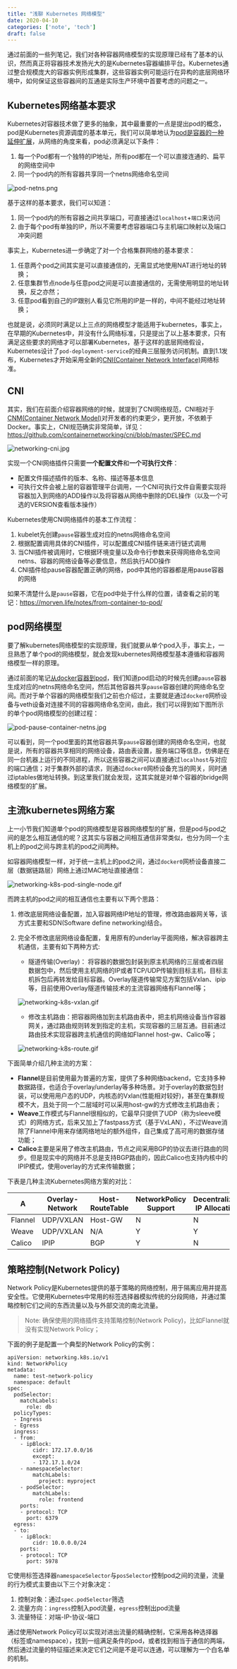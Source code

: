 ```yaml
---
title: "浅聊 Kubernetes 网络模型"
date: 2020-04-10
categories: ['note', 'tech']
draft: false
---
```


通过前面的一些列笔记，我们对各种容器网络模型的实现原理已经有了基本的认识，然而真正将容器技术发扬光大的是Kubernetes容器编排平台。Kubernetes通过整合规模庞大的容器实例形成集群，这些容器实例可能运行在异构的底层网络环境中，如何保证这些容器间的互通是实际生产环境中首要考虑的问题之一。

## Kubernetes网络基本要求

Kubernetes对容器技术做了更多的抽象，其中最重要的一点是提出pod的概念，pod是Kubernetes资源调度的基本单元，我们可以简单地认为[pod是容器的一种延伸扩展](https://morven.life/notes/from-container-to-pod/)，从网络的角度来看，pod必须满足以下条件：

1. 每一个Pod都有一个独特的IP地址，所有pod都在一个可以直接连通的、扁平的网络空间中
2. 同一个pod内的所有容器共享同一个netns网络命名空间

![pod-netns.png](https://i.loli.net/2020/02/06/qjRy3SpGvOfxWIA.png)

基于这样的基本要求，我们可以知道：

1. 同一个pod内的所有容器之间共享端口，可直接通过`localhost`+`端口`来访问
2. 由于每个pod有单独的IP，所以不需要考虑容器端口与主机端口映射以及端口冲突问题

事实上，Kubernetes进一步确定了对一个合格集群网络的基本要求：

1. 任意两个pod之间其实是可以直接通信的，无需显式地使用NAT进行地址的转换；
2. 任意集群节点node与任意pod之间是可以直接通信的，无需使用明显的地址转换，反之亦然；
3. 任意pod看到自己的IP跟别人看见它所用的IP是一样的，中间不能经过地址转换；

也就是说，必须同时满足以上三点的网络模型才能适用于kubernetes，事实上，在早期的Kubernetes中，并没有什么网络标准，只是提出了以上基本要求，只有满足这些要求的网络才可以部署Kubernetes，基于这样的底层网络假设，Kubernetes设计了`pod-deployment-service`的经典三层服务访问机制。直到1.1发布，Kubernetes才开始采用全新的[CNI(Container Network Interface)](https://github.com/containernetworking/cni)网络标准。

## CNI

其实，我们在前面介绍容器网络的时候，就提到了CNI网络规范，CNI相对于[CNM(Container Network Model)](https://github.com/docker/libnetwork/blob/master/docs/design.md)对开发者的约束更少，更开放，不依赖于Docker。事实上，CNI规范确实非常简单，详见：https://github.com/containernetworking/cni/blob/master/SPEC.md

![networking-cni.jpg](https://i.loli.net/2020/02/04/Iz3AwFR6lPdbcmp.jpg)

实现一个CNI网络插件只需要**一个配置文件**和**一个可执行文件**：

- 配置文件描述插件的版本、名称、描述等基本信息
- 可执行文件会被上层的容器管理平台调用，一个CNI可执行文件自需要实现将容器加入到网络的ADD操作以及将容器从网络中删除的DEL操作（以及一个可选的VERSION查看版本操作）

Kubernetes使用CNI网络插件的基本工作流程：

1. kubelet先创建`pause`容器生成对应的netns网络命名空间
2. 根据配置调用具体的CNI插件，可以配置成CNI插件链来进行链式调用
3. 当CNI插件被调用时，它根据环境变量以及命令行参数来获得网络命名空间netns、容器的网络设备等必要信息，然后执行ADD操作
4. CNI插件给pause容器配置正确的网络，pod中其他的容器都是用pause容器的网络

如果不清楚什么是`pause`容器，它在pod中处于什么样的位置，请查看之前的笔记：https://morven.life/notes/from-container-to-pod/

## pod网络模型

要了解kubernetes网络模型的实现原理，我们就要从单个pod入手，事实上，一旦熟悉了单个pod的网络模型，就会发现kubernetes网络模型基本遵循和容器网络模型一样的原理。

通过前面的笔记[从docker容器到pod](https://morven.life/notes/from-container-to-pod/)，我们知道pod启动的时候先创建`pause`容器生成对应的netns网络命名空间，然后其他容器共享`pause`容器创建的网络命名空间。而对于单个容器的网络模型我们之前也介绍过，主要就是通过`docker0`网桥设备与veth设备对连接不同的容器网络命名空间，由此，我们可以得到如下图所示的单个pod网络模型的创建过程：

![pod-pause-container-netns.jpg](https://i.loli.net/2020/02/06/oCnKZ1SrV3Fjpzx.jpg)

可以看到，同一个pod里面的其他容器共享`pause`容器创建的网络命名空间，也就是说，所有的容器共享相同的网络设备，路由表设置，服务端口等信息，仿佛是在同一台机器上运行的不同进程，所以这些容器之间可以直接通过`localhost`与对应的端口通信；对于集群外部的请求，则通过`docker0`网桥设备充当的网关，同时通过iptables做地址转换。到这里我们就会发现，这其实就是对单个容器的bridge网络模型的扩展。

## 主流kubernetes网络方案

上一小节我们知道单个pod的网络模型是容器网络模型的扩展，但是pod与pod之间的是怎么相互通信的呢？这其实与容器之间相互通信非常类似，也分为同一个主机上的pod之间与跨主机的pod之间两种。

如容器网络模型一样，对于统一主机上的pod之间，通过`docker0`网桥设备直接二层（数据链路层）网络上通过MAC地址直接通信：

![networking-k8s-pod-single-node.gif](https://i.loli.net/2020/02/06/GHx9uAwfB1gIZby.gif)

而跨主机的pod之间的相互通信也主要有以下两个思路：

1. 修改底层网络设备配置，加入容器网络IP地址的管理，修改路由器网关等，该方式主要和SDN(Software define networking)结合。
2. 完全不修改底层网络设备配置，复用原有的underlay平面网络，解决容器跨主机通信，主要有如下两种方式:

   - 隧道传输(Overlay)： 将容器的数据包封装到原主机网络的三层或者四层数据包中，然后使用主机网络的IP或者TCP/UDP传输到目标主机，目标主机拆包后再转发给目标容器。Overlay隧道传输常见方案包括Vxlan、ipip等，目前使用Overlay隧道传输技术的主流容器网络有Flannel等；
   
   ![networking-k8s-vxlan.gif](https://i.loli.net/2020/02/06/U4hore5AYECQSpW.gif)

   - 修改主机路由：把容器网络加到主机路由表中，把主机网络设备当作容器网关，通过路由规则转发到指定的主机，实现容器的三层互通。目前通过路由技术实现容器跨主机通信的网络如Flannel host-gw、Calico等；

   ![networking-k8s-route.gif](https://i.loli.net/2020/02/06/tl49uMmabT2fXpd.gif)

下面简单介绍几种主流的方案：

- **Flannel**是目前使用最为普遍的方案，提供了多种网络backend，它支持多种数据路径，也适合于overlay/underlay等多种场景。对于overlay的数据包封装，可以使用用户态的UDP，内核态的Vxlan(性能相对较好)，甚至在集群规模不大，且处于同一个二层域时可以采用host-gw的方式修改主机路由表；
- **Weave**工作模式与Flannel很相似的，它最早只提供了UDP（称为sleeve模式）的网络方式，后来又加上了fastpass方式（基于VxLAN），不过Weave消除了Flannel中用来存储网络地址的额外组件，自己集成了高可用的数据存储功能；
- **Calico**主要是采用了修改主机路由，节点之间采用BGP的协议去进行路由的同步。但是现实中的网络并不总是支持BGP路由的，因此Calico也支持内核中的IPIP模式，使用overlay的方式来传输数据；

下表是几种主流Kubernetes网络方案的对比：

| A | Overlay-Network | Host-RouteTable | NetworkPolicy Support | Decentralized IP Allocation |
| --- | --- | --- | --- | --- |
| Flannel | UDP/VXLAN | Host-GW | N | N |
| Weave  | UDP/VXLAN | N/A | Y | Y |
| Calico | IPIP | BGP | Y | N |

## 策略控制(Network Policy)

Network Policy是Kubernetes提供的基于策略的网络控制，用于隔离应用并提高安全性。它使用Kubernetes中常用的标签选择器模拟传统的分段网络，并通过策略控制它们之间的东西流量以及与外部交流的南北流量。

> Note: 确保使用的网络插件支持策略控制(Network Policy)，比如Flannel就没有实现Network Policy；

下面的例子是配置一个典型的Network Policy的实例：

```
apiVersion: networking.k8s.io/v1
kind: NetworkPolicy
metadata:
  name: test-network-policy
  namespace: default
spec:
  podSelector:
    matchLabels:
      role: db
  policyTypes:
  - Ingress
  - Egress
  ingress:
  - from:
    - ipBlock:
        cidr: 172.17.0.0/16
        except:
        - 172.17.1.0/24
    - namespaceSelector:
        matchLabels:
          project: myproject
    - podSelector:
        matchLabels:
          role: frontend
    ports:
    - protocol: TCP
      port: 6379
  egress:
  - to:
    - ipBlock:
        cidr: 10.0.0.0/24
    ports:
    - protocol: TCP
      port: 5978
```

它使用标签选择器`namespaceSelector`与`posSelector`控制pod之间的流量，流量的行为模式主要由以下三个对象决定：

1. 控制对象：通过`spec.podSelector`筛选
2. 流量方向：`ingress`控制入pod流量，`egress`控制出pod流量
3. 流量特征：对端-IP-协议-端口

通过使用Network Policy可以实现对进出流量的精确控制，它采用各种选择器（标签或namespace），找到一组满足条件的pod，或者找到相当于通信的两端，然后通过流量的特征描述来决定它们之间是不是可以连通，可以理解为一个白名单的机制。
